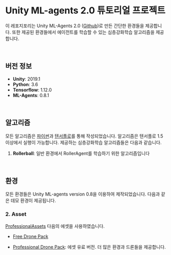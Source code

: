 # Unity ML-agents 2.0 튜토리얼 프로젝트

이 레포지포리는 Unity ML-Agents 2.0 ([Github](<https://github.com/Unity-Technologies/ml-agents>))로 만든 간단한 환경들을 제공합니다. 또한 제공된 환경들에서 에이전트를 학습할 수 있는 심층강화학습 알고리즘을 제공합니다. 


<br>


## 버전 정보

- **Unity**: 2019.1
- **Python**: 3.6
- **Tensorflow**: 1.12.0
- **ML-Agents**: 0.8.1


<br>


## 알고리즘

모든 알고리즘은 [파이썬](<https://www.python.org/>)과 [텐서플로](<https://www.tensorflow.org/>)를 통해 작성되었습니다. 알고리즘은 텐서플로 1.5 이상에서 실행이 가능합니다. 제공하는 심층강화학습 알고리즘들은 다음과 같습니다.  

1. **Rollerball**: 일반 환경에서 RollerAgent를 학습하기 위한  알고리즘입니다 

 

<br>

## 환경 

모든 환경들은 Unity ML-agents version 0.8을 이용하여 제작되었습니다. 다음과 같은 데모 환경이 제공됩니다.


### 2. Asset


 [ProfessionalAssets](https://assetstore.unity.com/publishers/31857) 다음의 에셋을 사용하였습니다. 

- [Free Drone Pack](https://assetstore.unity.com/packages/tools/physics/free-pack-117641)

- [Professional Drone Pack](https://assetstore.unity.com/packages/tools/physics/professional-drone-pack-drone-controller-vr-pc-mobile-gamepad-100970):  에셋 유료 버전. 더 많은 환경과 드론들을 제공합니다.




